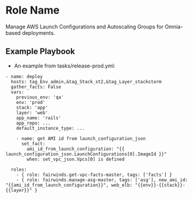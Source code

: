 Role Name
=========

Manage AWS Launch Configurations and Autoscaling Groups for Omnia-based deployments.

Example Playbook
----------------

* An example from tasks/release-prod.yml:

```
- name: deploy
  hosts: tag_Env_admin,&tag_Stack_st2,&tag_Layer_stackstorm
  gather_facts: False
  vars:
    previous_env: 'qa'
    env: 'prod'
    stack: 'app'
    layer: 'web'
    app_name: 'rails'
    app_repo: ...
    default_instance_type: ...

    - name: get AMI id from launch_configuration_json
      set_fact:
        ami_id_from_launch_configuration: "{{ launch_configuration_json.LaunchConfigurations[0].ImageId }}"
        when: set_vpc_json.Vpcs[0] is defined

  roles:
    - { role: fairwinds.get-vpc-facts-master, tags: ['facts'] }
    - { role: fairwinds.manage-asg-master, tags: ['asg'], new_ami_id: "{{ami_id_from_launch_configuration}}", web_elb: "{{env}}-{{stack}}-{{layer}}" }

```
